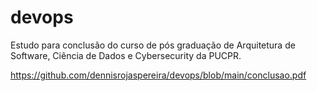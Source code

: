 # devops
Estudo para conclusão do curso de pós graduação de Arquitetura de Software, Ciência de Dados e Cybersecurity da PUCPR.

https://github.com/dennisrojaspereira/devops/blob/main/conclusao.pdf

